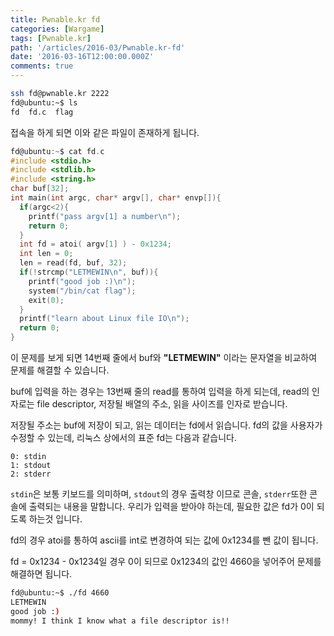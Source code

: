 ```yaml
---
title: Pwnable.kr fd
categories: [Wargame]
tags: [Pwnable.kr]
path: '/articles/2016-03/Pwnable.kr-fd'
date: '2016-03-16T12:00:00.000Z'
comments: true
---
```


```bash
ssh fd@pwnable.kr 2222
fd@ubuntu:~$ ls
fd  fd.c  flag
```

접속을 하게 되면 이와 같은 파일이 존재하게 됩니다.

```c
fd@ubuntu:~$ cat fd.c
#include <stdio.h>
#include <stdlib.h>
#include <string.h>
char buf[32];
int main(int argc, char* argv[], char* envp[]){
  if(argc<2){
    printf("pass argv[1] a number\n");
    return 0;
  }
  int fd = atoi( argv[1] ) - 0x1234;
  int len = 0;
  len = read(fd, buf, 32);
  if(!strcmp("LETMEWIN\n", buf)){
    printf("good job :)\n");
    system("/bin/cat flag");
    exit(0);
  }
  printf("learn about Linux file IO\n");
  return 0;
}
```

이 문제를 보게 되면 14번째 줄에서 buf와 **"LETMEWIN"** 이라는 문자열을 비교하여 문제를 해결할 수 있습니다.

buf에 입력을 하는 경우는 13번째 줄의 read를 통하여 입력을 하게 되는데, read의 인자로는 file descriptor, 저장될 배열의 주소, 읽을 사이즈를 인자로 받습니다.

저장될 주소는 buf에 저장이 되고, 읽는 데이터는 fd에서 읽습니다. fd의 값을 사용자가 수정할 수 있는데, 리눅스 상에서의 표준 fd는 다음과 같습니다.

```
0: stdin
1: stdout
2: stderr
```

`stdin`은 보통 키보드를 의미하며, `stdout`의 경우 출력창 이므로 콘솔, `stderr`또한 콘솔에 출력되는 내용을 말합니다. 우리가 입력을 받아야 하는데, 필요한 값은 fd가 0이 되도록 하는것 입니다.

fd의 경우 atoi를 통하여 ascii를 int로 변경하여 되는 값에 0x1234를 뺀 값이 됩니다.

fd = 0x1234 - 0x1234일 경우 0이 되므로 0x1234의 값인 4660을 넣어주어 문제를 해결하면 됩니다.

```bash
fd@ubuntu:~$ ./fd 4660
LETMEWIN
good job :)
mommy! I think I know what a file descriptor is!!
```
